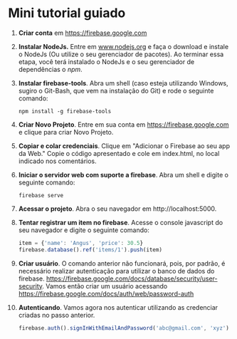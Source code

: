 # Mini tutorial guiado

1. **Criar conta** em https://firebase.google.com

2. **Instalar NodeJs.** Entre em www.nodejs.org e faça o download e instale o NodeJs (Ou utilize o seu gerenciador de pacotes). Ao terminar essa etapa, você terá instalado o NodeJs e o seu gerenciador de dependências o *npm*.

3. **Instalar firebase-tools**. Abra um shell (caso esteja utilizando Windows, sugiro o Git-Bash, que vem na instalação do Git) e rode o seguinte comando:

    ```shell
    npm install -g firebase-tools
    ```

4. **Criar Novo Projeto**. Entre em sua conta em https://firebase.google.com e clique para criar Novo Projeto. 

5. **Copiar e colar credenciais**. Clique em "Adicionar o Firebase ao seu app da Web." Copie o código apresentado e cole em index.html, no local indicado nos comentários.

6. **Iniciar o servidor web com suporte a firebase**. Abra um shell e digite o seguinte comando:

    ```shell
    firebase serve
    ```

7. **Acessar o projeto**. Abra o seu navegador em http://localhost:5000.

8. **Tentar registrar um item no firebase**.  Acesse o console javascript do seu navegador e digite o seguinte comando:
    
    ```javascript  
    item = {'name': 'Angus', 'price': 30.5}
    firebase.database().ref('items/1').push(item)
    ```

9. **Criar usuário**. O comando anterior não funcionará, pois, por padrão, é necessário realizar
autenticação para utilizar o banco de dados do firebase. https://firebase.google.com/docs/database/security/user-security. Vamos então criar um usuário acessando https://firebase.google.com/docs/auth/web/password-auth

10. **Autenticando**. Vamos agora nos autenticar utilizando as credenciar criadas no passo anterior. 

	```javascript
	firebase.auth().signInWithEmailAndPassword('abc@gmail.com', 'xyz')
	```

